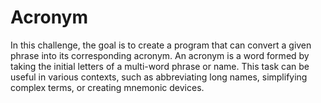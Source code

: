 # Acronym

In this challenge, the goal is to create a program that can convert a given phrase into its corresponding acronym. An acronym is a word formed by taking the initial letters of a multi-word phrase or name. This task can be useful in various contexts, such as abbreviating long names, simplifying complex terms, or creating mnemonic devices.
